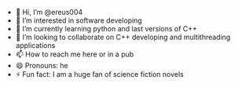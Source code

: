 - 👋 Hi, I’m @ereus004
- 👀 I’m interested in software developing
- 🌱 I’m currently learning python and last versions of C++
- 💞️ I’m looking to collaborate on C++ developing and multithreading applications
- 📫 How to reach me here or in a pub
- 😄 Pronouns: he
- ⚡ Fun fact: I am a huge fan of science fiction novels

<!---
ereus004/ereus004 is a ✨ special ✨ repository because its `README.md` (this file) appears on your GitHub profile.
You can click the Preview link to take a look at your changes.
--->

